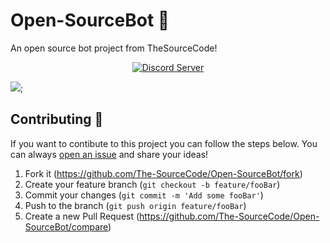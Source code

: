 # Open-SourceBot 🤖
An open source bot project from TheSourceCode!

<div align="center">
  <p>
    <a href="https://discord.gg/jkAzNyB"><img src="https://discordapp.com/api/guilds/265499275088232448/embed.png?style=banner2" alt="Discord Server" /></a>
  </p>
</div>

![](https://avatars2.githubusercontent.com/u/24659713?s=460&v=4);

## Contributing 📝
If you want to contibute to this project you can follow the steps below.
You can always [open an issue](https://github.com/The-SourceCode/Open-SourceBot/issues/new) and share your ideas!

1. Fork it (https://github.com/The-SourceCode/Open-SourceBot/fork)
2. Create your feature branch (`git checkout -b feature/fooBar`)
3. Commit your changes (`git commit -m 'Add some fooBar'`)
4. Push to the branch (`git push origin feature/fooBar`)
5. Create a new Pull Request (https://github.com/The-SourceCode/Open-SourceBot/compare)
